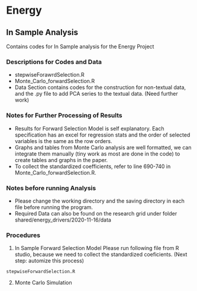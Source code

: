 # Energy
## In Sample Analysis

Contains codes for In Sample analysis for the Energy Project

### Descriptions for Codes and Data
- stepwiseForawrdSelection.R 
- Monte_Carlo_forwardSelection.R 
- Data Section contains codes for the construction for non-textual data, and the .py file to add PCA series to the textual data. (Need further work)

### Notes for Further Processing of Results
- Results for Forward Selection Model is self explanatory. Each specification has an excel for regression stats and the order of selected variables is the same as the row orders.
- Graphs and tables from Monte Carlo analysis are well formatted, we can integrate them manually (tiny work as most are done in the code) to create tables and graphs in the paper.
- To collect the standardized coefficients, refer to line 690-740 in Monte_Carlo_forwardSelection.R.

### Notes before running Analysis
- Please change the working directory and the saving directory in each file before running the program.
- Required Data can also be found on the research grid under folder shared/energy_drivers/2020-11-16/data

### Procedures
1. In Sample Forward Selection Model
Please run following file from R studio, because we need to collect the standardized coeficients. (Next step: automize this process)
```
stepwiseForwardSelection.R
```

2. Monte Carlo Simulation


